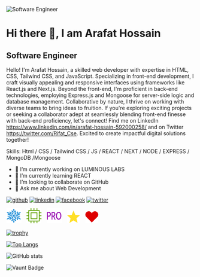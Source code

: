 ![Software Engineer](https://pbs.twimg.com/profile_banners/1723594541922705408/1699772183/1500x500)

# Hi there 👋, I am Arafat Hossain
## Software Engineer

Hello! I'm Arafat Hossain, a skilled web developer with expertise in HTML, CSS, Tailwind CSS, and JavaScript. Specializing in front-end development, I craft visually appealing and responsive interfaces using frameworks like React.js and Next.js. Beyond the front-end, I'm proficient in back-end technologies, employing Express.js and Mongoose for server-side logic and database management. Collaborative by nature, I thrive on working with diverse teams to bring ideas to fruition. If you're exploring exciting projects or seeking a collaborator adept at seamlessly blending front-end finesse with back-end proficiency, let's connect! Find me on LinkedIn https://www.linkedin.com/in/arafat-hossain-592000258/ and on Twitter https://twitter.com/Rifat_Cse. Excited to create impactful digital solutions together!

Skills: Html / CSS / Tailwind CSS / JS / REACT / NEXT / NODE / EXPRESS / MongoDB /Mongoose

- 🔭 I’m currently working on LUMINOUS LABS 
- 🌱 I’m currently learning REACT 
- 👯 I’m looking to collaborate on GitHub 
- 💬 Ask me about Web Development 


[<img src='https://cdn.jsdelivr.net/npm/simple-icons@3.0.1/icons/github.svg' alt='github' height='40'>](https://github.com/https://github.com/arafat-rifat)  [<img src='https://cdn.jsdelivr.net/npm/simple-icons@3.0.1/icons/linkedin.svg' alt='linkedin' height='40'>](https://www.linkedin.com/in/https://www.linkedin.com/in/arafat-hossain-592000258//)  [<img src='https://cdn.jsdelivr.net/npm/simple-icons@3.0.1/icons/facebook.svg' alt='facebook' height='40'>](https://www.facebook.com/https://www.facebook.com/arafat.hossain.94214)  [<img src='https://cdn.jsdelivr.net/npm/simple-icons@3.0.1/icons/twitter.svg' alt='twitter' height='40'>](https://twitter.com/https://twitter.com/Rifat_Cse)  

<a href='https://archiveprogram.github.com/'><img src='https://raw.githubusercontent.com/acervenky/animated-github-badges/master/assets/acbadge.gif' width='40' height='40'></a> <a href='https://docs.github.com/en/developers'><img src='https://raw.githubusercontent.com/acervenky/animated-github-badges/master/assets/devbadge.gif' width='40' height='40'></a> <a href='https://github.com/pricing'><img src='https://raw.githubusercontent.com/acervenky/animated-github-badges/master/assets/pro.gif' width='40' height='40'></a> <a href='https://stars.github.com/'><img src='https://raw.githubusercontent.com/acervenky/animated-github-badges/master/assets/starbadge.gif' width='35' height='35'></a> <a href='https://docs.github.com/en/github/supporting-the-open-source-community-with-github-sponsors'><img src='https://raw.githubusercontent.com/acervenky/animated-github-badges/master/assets/sponsorbadge.gif' width='35' height='35'></a> 

[![trophy](https://github-profile-trophy.vercel.app/?username=arafat-rifat)](https://github.com/ryo-ma/github-profile-trophy)

[![Top Langs](https://github-readme-stats.vercel.app/api/top-langs/?username=arafat-rifat)](https://github.com/anuraghazra/github-readme-stats)

![GitHub stats](https://github-readme-stats.vercel.app/api?username=arafat-rifat&show_icons=true&count_private=true)  

![Vaunt Badge](https://api.vaunt.dev/v1/github/entities/arafat-rifat/contributions?format=svg&private=true)  
  

